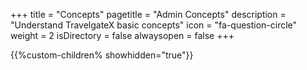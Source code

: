 +++
title = "Concepts"
pagetitle = "Admin Concepts"
description = "Understand TravelgateX basic concepts"
icon = "fa-question-circle"
weight = 2
isDirectory = false
alwaysopen = false
+++

{{%custom-children% showhidden="true"}}
